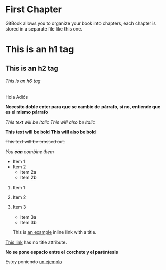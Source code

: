 # First Chapter

GitBook allows you to organize your book into chapters, each chapter is stored in a separate file like this one.

# This is an h1 tag
## This is an h2 tag
###### This is an h6 tag

Hola
Adiós

**Necesito doble enter para que se cambie de párrafo, si no, entiende que es el mismo párrafo**

*This text will be italic*
_This will also be italic_

**This text will be bold**
__This will also be bold__

~~This text will be crossed out.~~

_You **can** combine them_


* Item 1
* Item 2
  * Item 2a
  * Item 2b


1. Item 1
2. Item 2
3. Item 3
   * Item 3a
   * Item 3b
   
   
   This is [an example](http://example.com/ "Title") inline link with a title.

[This link](http://example.net/) has no title attribute.

**No se pone espacio entre el corchete y el paréntesis**

Estoy poniendo [un ejemplo](http://ejemplo.com/ "Ejemplo")

[un ejemplo]: http://campusvirtual.ull.es/
"Campus Virtual ULL"

